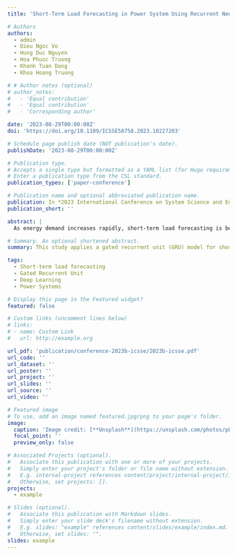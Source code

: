```yaml
---
title: 'Short-Term Load Forecasting in Power System Using Recurrent Neural Network'

# Authors
authors:
  - admin
  - Dieu Ngoc Vo
  - Hung Duc Nguyen
  - Hoa Phuoc Truong
  - Khanh Tuan Dang
  - Khoa Hoang Truong

# # Author notes (optional)
# author_notes:
#   - 'Equal contribution'
#   - 'Equal contribution'
#   - 'Corresponding author'

date: '2023-08-29T00:00:00Z'
doi: 'https://doi.org/10.1109/ICSSE58758.2023.10227203'

# Schedule page publish date (NOT publication's date).
publishDate: '2023-08-29T00:00:00Z'

# Publication type.
# Accepts a single type but formatted as a YAML list (for Hugo requirements).
# Enter a publication type from the CSL standard.
publication_types: ['paper-conference']

# Publication name and optional abbreviated publication name.
publication: In *2023 International Conference on System Science and Engineering (ICSSE)*
publication_short: ''

abstract: |
  As energy demand increases rapidly, short-term load forecasting is becoming progressively vital in power system dispatch and demand response. This study proposes a short-term load forecasting approach for the power system in Vietnam using a gated recurrent unit-based deep learning model. The model uses historical load sequences to forecast single-step and multi-step ahead values of load consumption. The dataset, provided by Ho Chi Minh City Power Corporation (EVNHCMC), includes hourly load consumption data. The simulation results demonstrate the effectiveness of the developed prediction algorithm, particularly for multi-step forecasting.

# Summary. An optional shortened abstract.
summary: This study applies a gated recurrent unit (GRU) model for short-term load forecasting in the power system, demonstrating its effectiveness in single-step and multi-step predictions.

tags:
  - Short-term load forecasting
  - Gated Recurrent Unit
  - Deep Learning
  - Power Systems

# Display this page in the Featured widget?
featured: false

# Custom links (uncomment lines below)
# links:
# - name: Custom Link
#   url: http://example.org

url_pdf: 'publication/conference-2023b-icsse/2023b-icsse.pdf'
url_code: ''
url_dataset: ''
url_poster: ''
url_project: ''
url_slides: ''
url_source: ''
url_video: ''

# Featured image
# To use, add an image named featured.jpg/png to your page's folder.
image:
  caption: 'Image credit: [**Unsplash**](https://unsplash.com/photos/pLCdAaMFLTE)'
  focal_point: ''
  preview_only: false

# Associated Projects (optional).
#   Associate this publication with one or more of your projects.
#   Simply enter your project's folder or file name without extension.
#   E.g. internal-project references content/project/internal-project/index.md.
#   Otherwise, set projects: [].
projects:
  - example

# Slides (optional).
#   Associate this publication with Markdown slides.
#   Simply enter your slide deck's filename without extension.
#   E.g. slides: "example" references content/slides/example/index.md.
#   Otherwise, set slides: "".
slides: example
---
```


<!-- {{% callout note %}}
Click the _Cite_ button above to demo the feature to enable visitors to import publication metadata into their reference management software.
{{% /callout %}}

{{% callout note %}}
Create your slides in Markdown - click the _Slides_ button to check out the example.
{{% /callout %}}

Add the publication's **full text** or **supplementary notes** here. You can use rich formatting such as including [code, math, and images](https://docs.hugoblox.com/content/writing-markdown-latex/). -->